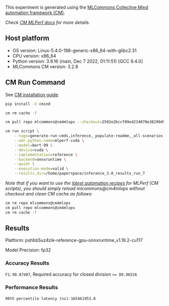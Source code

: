 This experiment is generated using the [MLCommons Collective Mind automation framework (CM)](https://github.com/mlcommons/cm4mlops).

*Check [CM MLPerf docs](https://docs.mlcommons.org/inference) for more details.*

## Host platform

* OS version: Linux-5.4.0-198-generic-x86_64-with-glibc2.31
* CPU version: x86_64
* Python version: 3.9.16 (main, Dec  7 2022, 01:11:51) 
[GCC 9.4.0]
* MLCommons CM version: 3.2.8

## CM Run Command

See [CM installation guide](https://docs.mlcommons.org/inference/install/).

```bash
pip install -U cmind

cm rm cache -f

cm pull repo mlcommons@cm4mlops --checkout=2592e2bccf09e4234070e38299d9d8d697f76eda

cm run script \
	--tags=generate-run-cmds,inference,_populate-readme,_all-scenarios \
	--adr.python.name=mlperf-cuda \
	--model=bert-99 \
	--device=cuda \
	--implementation=reference \
	--backend=onnxruntime \
	--quiet \
	--execution-mode=valid \
	--results_dir=/home/paperspace/inference_3.0_results_run_7
```
*Note that if you want to use the [latest automation recipes](https://docs.mlcommons.org/inference) for MLPerf (CM scripts),
 you should simply reload mlcommons@cm4mlops without checkout and clean CM cache as follows:*

```bash
cm rm repo mlcommons@cm4mlops
cm pull repo mlcommons@cm4mlops
cm rm cache -f

```

## Results

Platform: pshbb5uz4zik-reference-gpu-onnxruntime_v1.19.2-cu117

Model Precision: fp32

### Accuracy Results 
`F1`: `90.87487`, Required accuracy for closed division `>= 89.96526`

### Performance Results 
`90th percentile latency (ns)`: `165461953.0`

